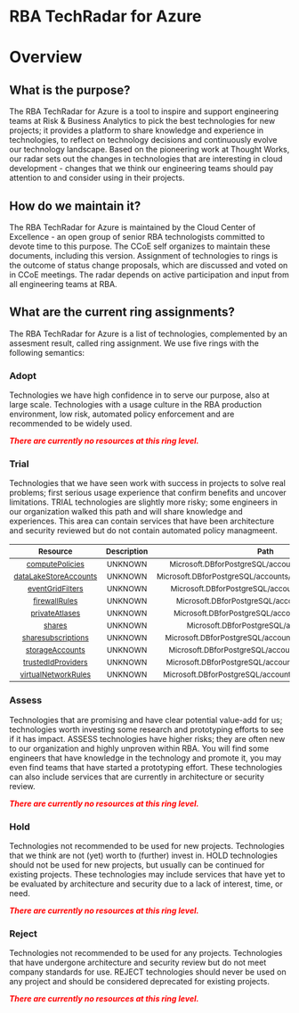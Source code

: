 
RBA TechRadar for Azure
=======================

# Overview

## What is the purpose?


The RBA TechRadar for Azure is a tool to inspire and support engineering teams at Risk & Business Analytics to pick the best technologies for new projects; it provides a platform to share knowledge and experience in technologies, to reflect on technology decisions and continuously evolve our technology landscape.  Based on the pioneering work at Thought Works, our radar sets out the changes in technologies that are interesting in cloud development - changes that we think our engineering teams should pay attention to and consider using in their projects.
## How do we maintain it?


The RBA TechRadar for Azure is maintained by the Cloud Center of Excellence - an open group of senior RBA technologists committed to devote time to this purpose.  The CCoE self organizes to maintain these documents, including this version.  Assignment of technologies to rings is the outcome of status change proposals, which are discussed and voted on in CCoE meetings.  The radar depends on active participation and input from all engineering teams at RBA.
## What are the current ring assignments?


The RBA TechRadar for Azure is a list of technologies, complemented by an assesment result, called ring assignment.  We use five rings with the following semantics:
### Adopt


Technologies we have high confidence in to serve our purpose, also at large scale.  Technologies with a usage culture in the RBA production environment, low risk, automated policy enforcement and are recommended to be widely used.  
  
***<font color="red"> There are currently no resources at this ring level. </font>***
### Trial


Technologies that we have seen work with success in projects to solve real problems;  first serious usage experience that confirm benefits and uncover limitations.  TRIAL technologies are slightly more risky; some engineers in our organization walked this path and will share knowledge and experiences.  This area can contain services that have been architecture and security reviewed but do not contain automated policy managmeent.  

|<sub>Resource</sub>|<sub>Description</sub>|<sub>Path</sub>|<sub>Status</sub>|
| :---: | :---: | :---: | :---: |
|<sub>[computePolicies](https://github.com/openrba/python-azure-techradar/tree/master/Microsoft.DBforPostgreSQL/accounts/computePolicies)</sub>|<sub>UNKNOWN</sub>|<sub>Microsoft.DBforPostgreSQL/accounts/computePolicies</sub>|<sub>TRIAL</sub>|
|<sub>[dataLakeStoreAccounts](https://github.com/openrba/python-azure-techradar/tree/master/Microsoft.DBforPostgreSQL/accounts/dataLakeStoreAccounts)</sub>|<sub>UNKNOWN</sub>|<sub>Microsoft.DBforPostgreSQL/accounts/dataLakeStoreAccounts</sub>|<sub>TRIAL</sub>|
|<sub>[eventGridFilters](https://github.com/openrba/python-azure-techradar/tree/master/Microsoft.DBforPostgreSQL/accounts/eventGridFilters)</sub>|<sub>UNKNOWN</sub>|<sub>Microsoft.DBforPostgreSQL/accounts/eventGridFilters</sub>|<sub>TRIAL</sub>|
|<sub>[firewallRules](https://github.com/openrba/python-azure-techradar/tree/master/Microsoft.DBforPostgreSQL/accounts/firewallRules)</sub>|<sub>UNKNOWN</sub>|<sub>Microsoft.DBforPostgreSQL/accounts/firewallRules</sub>|<sub>TRIAL</sub>|
|<sub>[privateAtlases](https://github.com/openrba/python-azure-techradar/tree/master/Microsoft.DBforPostgreSQL/accounts/privateAtlases)</sub>|<sub>UNKNOWN</sub>|<sub>Microsoft.DBforPostgreSQL/accounts/privateAtlases</sub>|<sub>TRIAL</sub>|
|<sub>[shares](https://github.com/openrba/python-azure-techradar/tree/master/Microsoft.DBforPostgreSQL/accounts/shares)</sub>|<sub>UNKNOWN</sub>|<sub>Microsoft.DBforPostgreSQL/accounts/shares</sub>|<sub>TRIAL</sub>|
|<sub>[sharesubscriptions](https://github.com/openrba/python-azure-techradar/tree/master/Microsoft.DBforPostgreSQL/accounts/sharesubscriptions)</sub>|<sub>UNKNOWN</sub>|<sub>Microsoft.DBforPostgreSQL/accounts/sharesubscriptions</sub>|<sub>TRIAL</sub>|
|<sub>[storageAccounts](https://github.com/openrba/python-azure-techradar/tree/master/Microsoft.DBforPostgreSQL/accounts/storageAccounts)</sub>|<sub>UNKNOWN</sub>|<sub>Microsoft.DBforPostgreSQL/accounts/storageAccounts</sub>|<sub>TRIAL</sub>|
|<sub>[trustedIdProviders](https://github.com/openrba/python-azure-techradar/tree/master/Microsoft.DBforPostgreSQL/accounts/trustedIdProviders)</sub>|<sub>UNKNOWN</sub>|<sub>Microsoft.DBforPostgreSQL/accounts/trustedIdProviders</sub>|<sub>TRIAL</sub>|
|<sub>[virtualNetworkRules](https://github.com/openrba/python-azure-techradar/tree/master/Microsoft.DBforPostgreSQL/accounts/virtualNetworkRules)</sub>|<sub>UNKNOWN</sub>|<sub>Microsoft.DBforPostgreSQL/accounts/virtualNetworkRules</sub>|<sub>TRIAL</sub>|

### Assess


Technologies that are promising and have clear potential value-add for us; technologies worth investing some research and prototyping efforts to see if it has impact.  ASSESS technologies have higher risks;  they are often new to our organization and highly unproven within RBA.  You will find some engineers that have knowledge in the technology and promote it, you may even find teams that have started a prototyping effort.  These technologies can also include services that are currently in architecture or security review.  
  
***<font color="red"> There are currently no resources at this ring level. </font>***
### Hold


Technologies not recommended to be used for new projects. Technologies that we think are not (yet) worth to (further) invest in.  HOLD technologies should not be used for new projects, but usually can be continued for existing projects.  These technologies may include services that have yet to be evaluated by architecture and security due to a lack of interest, time, or need.  
  
***<font color="red"> There are currently no resources at this ring level. </font>***
### Reject


Technologies not recommended to be used for any projects. Technologies that have undergone architecture and security review but do not meet company standards for use.  REJECT technologies should never be used on any project and should be considered deprecated for existing projects.  
  
***<font color="red"> There are currently no resources at this ring level. </font>***